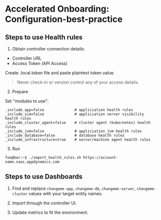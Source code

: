 # Accelerated Onboarding: Configuration-best-practice

## Steps to use Health rules
1) Obtain controller connection details:
- Controller URL
- Access Token (API Access)

Create .local.token file and paste plaintext token value. 
> Never check-in or version control any of your access details.

2) Prepare

Set "modules to use":

```console
_include_app=false              # appliciation health rules
_include_sim=false              # appliciation server visibility health rules
_include_cluster_agent=false    # cluster agent (kubernetes) health rules
_include_jvm=false              # appliciation jvm health rules
_include_database=false         # database health rules
_include_infrastructure=true    # server/machine agent health rules
```

3) Run

```console
foo@bar:~$ ./import_health_rules.sh https://account-name.saas.appdynamics.com
```

## Steps to use Dashboards

1) Find and replace `changeme-app`, `changeme-db`, `changeme-server`, `changeme-cluster` values with your target entity names.

2) Import through the controller UI.

3) Update metrics to fit the environment.
